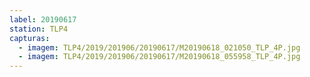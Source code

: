 ```yaml
---
label: 20190617
station: TLP4
capturas:
  - imagem: TLP4/2019/201906/20190617/M20190618_021050_TLP_4P.jpg
  - imagem: TLP4/2019/201906/20190617/M20190618_055958_TLP_4P.jpg
---
```


